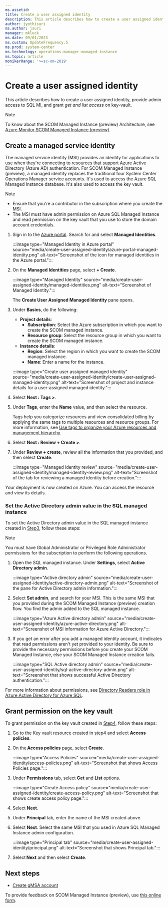 ```yaml
---
ms.assetid: 
title: Create a user assigned identity
description: This article describes how to create a user assigned identity, provide admin access to SQL MI, and grant get and list access on key-vault.
author: jyothisuri
ms.author: jsuri
manager: mkluck
ms.date: 09/01/2023
ms.custom: UpdateFrequency.5
ms.prod: system-center
ms.technology: operations-manager-managed-instance
ms.topic: article
monikerRange: '>=sc-om-2019'
---
```


# Create a user assigned identity

This article describes how to create a user assigned identity, provide admin access to SQL MI, and grant *get and list access* on key-vault.

>[!Note]
> To know about the SCOM Managed Instance (preview) Architecture, see [Azure Monitor SCOM Managed Instance (preview)](operations-manager-managed-instance-overview.md).

## Create a managed service identity

The managed service identity (MSI) provides an identity for applications to use when they're connecting to resources that support Azure Active Directory (Azure AD) authentication. For SCOM Managed Instance (preview), a managed identity replaces the traditional four System Center Operations Manager service accounts. It's used to access the Azure SQL Managed Instance database. It's also used to access the key vault.

>[!Note]
>- Ensure that you're a contributor in the subscription where you create the MSI.
>- The MSI must have admin permission on Azure SQL Managed Instance and read permission on the key vault that you use to store the domain account credentials.

1. Sign in to the [Azure portal](https://portal.azure.com). Search for and select **Managed Identities**.

   :::image type="Managed Identity in Azure portal" source="media/create-user-assigned-identity/azure-portal-managed-identity.png" alt-text="Screenshot of the icon for managed identities in the Azure portal.":::
1. On the **Managed Identities** page, select **+ Create**.

   :::image type="Managed Identity" source="media/create-user-assigned-identity/managed-identities.png" alt-text="Screenshot of Managed Identity.":::

   The **Create User Assigned Managed Identity** pane opens.
1. Under **Basics**, do the following:
    - **Project details**:
        - **Subscription**: Select the Azure subscription in which you want to create the SCOM managed instance.
        - **Resource group**: Select the resource group in which you want to create the SCOM managed instance.
    - **Instance details**:
        - **Region**: Select the region in which you want to create the SCOM managed instance.
        - **Name**: Enter a name for the instance.

    :::image type="Create user assigned managed identity" source="media/create-user-assigned-identity/create-user-assigned-managed-identity.png" alt-text="Screenshot of project and instance details for a user-assigned managed identity.":::
1. Select **Next : Tags >**.
1. Under **Tags**, enter the **Name** value, and then select the resource.

   Tags help you categorize resources and view consolidated billing by applying the same tags to multiple resources and resource groups. For more information, see [Use tags to organize your Azure resources and management hierarchy](/azure/azure-resource-manager/management/tag-resources?wt.mc_id=azuremachinelearning_inproduct_portal_utilities-tags-tab&tabs=json).
1. Select **Next : Review + Create >**.
1. Under **Review + create**, review all the information that you provided, and then select **Create**.

   :::image type="Managed identity review" source="media/create-user-assigned-identity/managed-identity-review.png" alt-text="Screenshot of the tab for reviewing a managed identity before creation.":::

Your deployment is now created on Azure. You can access the resource and view its details.

### Set the Active Directory admin value in the SQL managed instance

To set the Active Directory admin value in the SQL managed instance created in [Step3](create-sql-mi.md), follow these steps:

>[!Note]
>You must have Global Administrator or Privileged Role Administrator permissions for the subscription to perform the following operations.

1. Open the SQL managed instance. Under **Settings**, select **Active Directory admin**.

   :::image type="Active directory admin" source="media/create-user-assigned-identity/active-directory-admin.png" alt-text="Screenshot of the pane for Active Directory admin information.":::

2. Select **Set admin**, and search for your MSI. This is the same MSI that you provided during the SCOM Managed Instance (preview) creation flow. You find the admin added to the SQL managed instance.

   :::image type="Azure Active directory admin" source="media/create-user-assigned-identity/azure-active-directory.png" alt-text="Screenshot of MSI information for Azure Active Directory.":::

3. If you get an error after you add a managed identity account, it indicates that read permissions aren't yet provided to your identity. Be sure to provide the necessary permissions before you create your SCOM Managed Instance, else your SCOM Managed Instance creation fails.

   :::image type="SQL Active directory admin" source="media/create-user-assigned-identity/sql-active-directory-admin.png" alt-text="Screenshot that shows successful Active Directory authentication.":::

For more information about permissions, see [Directory Readers role in Azure Active Directory for Azure SQL](/azure/azure-sql/database/authentication-aad-directory-readers-role?view=azuresql&preserve-view=true).

## Grant permission on the key vault

To grant permission on the key vault created in [Step4](create-key-vault.md), follow these steps:

1. Go to the Key vault resource created in [step4](create-key-vault.md) and select **Access policies**.

2. On the **Access policies** page, select **Create**.

    :::image type="Access Policies" source="media/create-user-assigned-identity/access-policies.png" alt-text="Screenshot that shows Access Policies page.":::

3. Under **Permissions** tab, select **Get** and **List** options.

    :::image type="Create Access policy" source="media/create-user-assigned-identity/create-access-policy.png" alt-text="Screenshot that shows create access policy page.":::

4. Select **Next**.

5. Under **Principal** tab, enter the name of the MSI created above.

6. Select **Next**. Select the same MSI that you used in Azure SQL Managed Instance admin configuration.

    :::image type="Principal tab" source="media/create-user-assigned-identity/principal.png" alt-text="Screenshot that shows Principal tab.":::

7. Select **Next** and then select **Create**.

## Next steps

- [Create gMSA account](create-gmsa-account.md)

To provide feedback on SCOM Managed Instance (preview), use [this online form](https://forms.office.com/pages/responsepage.aspx?id=v4j5cvGGr0GRqy180BHbR8_G7TnWWL9AgnUEG-odf9BUNkhBQ0s4NUIxVTY5UjBSUzhENUZVNlNVUS4u).

